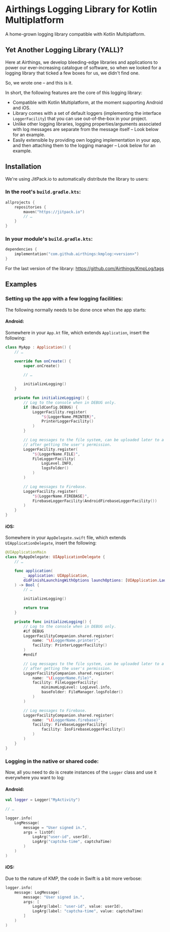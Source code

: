 # Airthings Logging Library for Kotlin Multiplatform

A home-grown logging library compatible with Kotlin Multiplatform.

## Yet Another Logging Library (YALL)?

Here at Airthings, we develop bleeding-edge libraries and applications to power our ever-increasing catalogue
of software, so when we looked for a logging library that ticked a few boxes for us, we didn't find one.

So, we wrote one – and this is it.

In short, the following features are the core of this logging library:

- Compatible with Kotlin Multiplatform, at the moment supporting Android and iOS.
- Library comes with a set of default loggers (implementing the interface `LoggerFacility`) that you can use
  out-of-the-box in your project.
- Unlike other logging libraries, logging properties/arguments associated with log messages are separate from
  the message itself – Look below for an example.
- Easily extensible by providing own logging implementation in your app, and then attaching them to the
  logging manager – Look below for an example.

## Installation

We're using JitPack.io to automatically distribute the library to users:

### In the root's `build.gradle.kts`:

```kotlin
allprojects {
    repositories {
        maven("https://jitpack.io")
        // …
    }
}
```

### In your module's `build.gradle.kts`:

```kotlin
dependencies {
    implementation("com.github.airthings:kmplog:<version>")
}
```

For the last version of the library: https://github.com/Airthings/KmpLog/tags

## Examples

### Setting up the app with a few logging facilities:

The following normally needs to be done once when the app starts:

#### Android:

Somewhere in your `App.kt` file, which extends `Application`, insert the following:

```kotlin
class MyApp : Application() {
    // …

    override fun onCreate() {
        super.onCreate()

        // …

        initializeLogging()
    }

    private fun initializeLogging() {
        // Log to the console when in DEBUG only.
        if (BuildConfig.DEBUG) {
            LoggerFacility.register(
                "${LoggerName.PRINTER}",
                PrinterLoggerFacility()
            )
        }

        // Log messages to the file system, can be uploaded later to a remote server for processing
        // after getting the user's permission.
        LoggerFacility.register(
            "${LoggerName.FILE}",
            FileLoggerFacility(
                LogLevel.INFO,
                logsFolder()
            )
        )

        // Log messages to Firebase.
        LoggerFacility.register(
            "${LoggerName.FIREBASE}",
            FirebaseLoggerFacility(AndroidFirebaseLoggerFacility())
        )
    }
}
```

#### iOS:

Somewhere in your `AppDelegate.swift` file, which extends `UIApplicationDelegate`, insert the following:

```swift
@UIApplicationMain
class MyAppDelegate: UIApplicationDelegate {
    // …

    func application(
        _ application: UIApplication,
        didFinishLaunchingWithOptions launchOptions: [UIApplication.LaunchOptionsKey: Any]?
    ) -> Bool {
        // …

        initializeLogging()

        return true
    }

    private func initializeLogging() {
        // Log to the console when in DEBUG only.
        #if DEBUG
        LoggerFacilityCompanion.shared.register(
            name: "\(LoggerName.printer)",
            facility: PrinterLoggerFacility()
        )
        #endif

        // Log messages to the file system, can be uploaded later to a remote server for processing
        // after getting the user's permission.
        LoggerFacilityCompanion.shared.register(
            name: "\(LoggerName.file)",
            facility: FileLoggerFacility(
                minimumLogLevel: LogLevel.info,
                baseFolder: FileManager.logsFolder()
            )
        )

        // Log messages to Firebase.
        LoggerFacilityCompanion.shared.register(
            name: "\(LoggerName.firebase)",
            facility: FirebaseLoggerFacility(
                facility: IosFirebaseLoggerFacility()
            )
        )
    }
}
```

### Logging in the native or shared code:

Now, all you need to do is create instances of the `Logger` class and use it everywhere you want to log:

#### Android:

```kotlin
val logger = Logger("MyActivity")

// …

logger.info(
    LogMessage(
        message = "User signed in.",
        args = listOf(
            LogArg("user-id", userId),
            LogArg("captcha-time", captchaTime)
        )
    )
)
```

#### iOS:

Due to the nature of KMP, the code in Swift is a bit more verbose:

```swift
logger.info(
    message: LogMessage(
        message: "User signed in.",
        args: [
            LogArg(label: "user-id", value: userId),
            LogArg(label: "captcha-time", value: captchaTime)
        ]
    )
)
```
